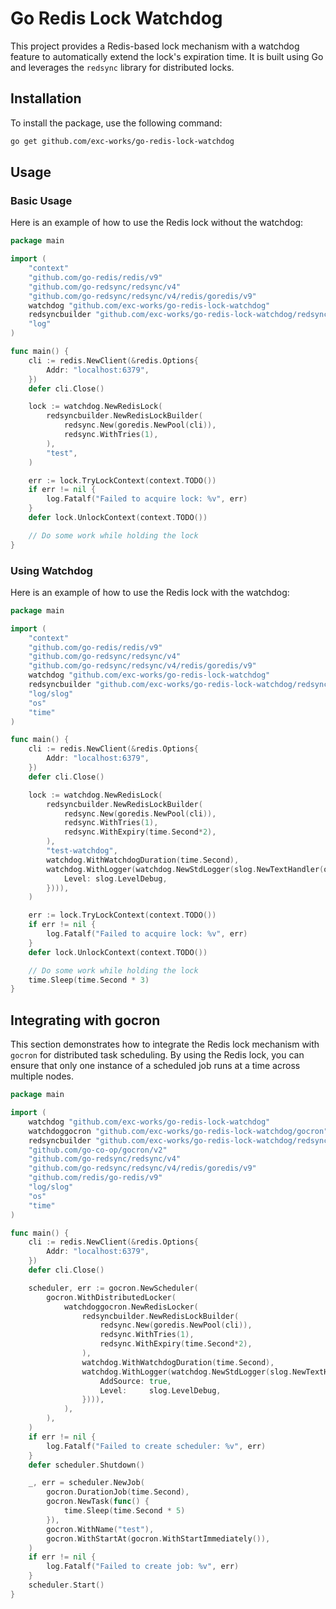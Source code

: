 # Go Redis Lock Watchdog

This project provides a Redis-based lock mechanism with a watchdog feature to automatically extend the lock's expiration
time. It is built using Go and leverages the `redsync` library for distributed locks.

## Installation

To install the package, use the following command:

```sh
go get github.com/exc-works/go-redis-lock-watchdog
```

## Usage

### Basic Usage

Here is an example of how to use the Redis lock without the watchdog:

```go
package main

import (
	"context"
	"github.com/go-redis/redis/v9"
	"github.com/go-redsync/redsync/v4"
	"github.com/go-redsync/redsync/v4/redis/goredis/v9"
	watchdog "github.com/exc-works/go-redis-lock-watchdog"
	redsyncbuilder "github.com/exc-works/go-redis-lock-watchdog/redsync"
	"log"
)

func main() {
	cli := redis.NewClient(&redis.Options{
		Addr: "localhost:6379",
	})
	defer cli.Close()

	lock := watchdog.NewRedisLock(
		redsyncbuilder.NewRedisLockBuilder(
			redsync.New(goredis.NewPool(cli)),
			redsync.WithTries(1),
		),
		"test",
	)

	err := lock.TryLockContext(context.TODO())
	if err != nil {
		log.Fatalf("Failed to acquire lock: %v", err)
	}
	defer lock.UnlockContext(context.TODO())

	// Do some work while holding the lock
}
```

### Using Watchdog

Here is an example of how to use the Redis lock with the watchdog:

```go
package main

import (
	"context"
	"github.com/go-redis/redis/v9"
	"github.com/go-redsync/redsync/v4"
	"github.com/go-redsync/redsync/v4/redis/goredis/v9"
	watchdog "github.com/exc-works/go-redis-lock-watchdog"
	redsyncbuilder "github.com/exc-works/go-redis-lock-watchdog/redsync"
	"log/slog"
	"os"
	"time"
)

func main() {
	cli := redis.NewClient(&redis.Options{
		Addr: "localhost:6379",
	})
	defer cli.Close()

	lock := watchdog.NewRedisLock(
		redsyncbuilder.NewRedisLockBuilder(
			redsync.New(goredis.NewPool(cli)),
			redsync.WithTries(1),
			redsync.WithExpiry(time.Second*2),
		),
		"test-watchdog",
		watchdog.WithWatchdogDuration(time.Second),
		watchdog.WithLogger(watchdog.NewStdLogger(slog.NewTextHandler(os.Stdout, &slog.HandlerOptions{
			Level: slog.LevelDebug,
		}))),
	)

	err := lock.TryLockContext(context.TODO())
	if err != nil {
		log.Fatalf("Failed to acquire lock: %v", err)
	}
	defer lock.UnlockContext(context.TODO())

	// Do some work while holding the lock
	time.Sleep(time.Second * 3)
}
```

## Integrating with gocron

This section demonstrates how to integrate the Redis lock mechanism with `gocron` for distributed task scheduling. By
using the Redis lock, you can ensure that only one instance of a scheduled job runs at a time across multiple nodes.

```go
package main

import (
	watchdog "github.com/exc-works/go-redis-lock-watchdog"
	watchdoggocron "github.com/exc-works/go-redis-lock-watchdog/gocron"
	redsyncbuilder "github.com/exc-works/go-redis-lock-watchdog/redsync"
	"github.com/go-co-op/gocron/v2"
	"github.com/go-redsync/redsync/v4"
	"github.com/go-redsync/redsync/v4/redis/goredis/v9"
	"github.com/redis/go-redis/v9"
	"log/slog"
	"os"
	"time"
)

func main() {
	cli := redis.NewClient(&redis.Options{
		Addr: "localhost:6379",
	})
	defer cli.Close()

	scheduler, err := gocron.NewScheduler(
		gocron.WithDistributedLocker(
			watchdoggocron.NewRedisLocker(
				redsyncbuilder.NewRedisLockBuilder(
					redsync.New(goredis.NewPool(cli)),
					redsync.WithTries(1),
					redsync.WithExpiry(time.Second*2),
				),
				watchdog.WithWatchdogDuration(time.Second),
				watchdog.WithLogger(watchdog.NewStdLogger(slog.NewTextHandler(os.Stdout, &slog.HandlerOptions{
					AddSource: true,
					Level:     slog.LevelDebug,
				}))),
			),
		),
	)
	if err != nil {
		log.Fatalf("Failed to create scheduler: %v", err)
	}
	defer scheduler.Shutdown()

	_, err = scheduler.NewJob(
		gocron.DurationJob(time.Second),
		gocron.NewTask(func() {
			time.Sleep(time.Second * 5)
		}),
		gocron.WithName("test"),
		gocron.WithStartAt(gocron.WithStartImmediately()),
	)
	if err != nil {
		log.Fatalf("Failed to create job: %v", err)
	}
	scheduler.Start()
}
```
